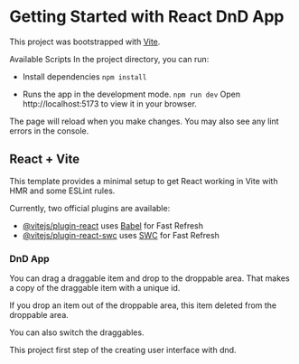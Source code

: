 # Getting Started with React DnD App

This project was bootstrapped with <a href="https://github.com/vitejs/vite">Vite</a>.

Available Scripts
In the project directory, you can run:

- Install dependencies
  `npm install`

- Runs the app in the development mode.
  `npm run dev`
  Open http://localhost:5173 to view it in your browser.

The page will reload when you make changes.
You may also see any lint errors in the console.

## React + Vite

This template provides a minimal setup to get React working in Vite with HMR and some ESLint rules.

Currently, two official plugins are available:

- [@vitejs/plugin-react](https://github.com/vitejs/vite-plugin-react/blob/main/packages/plugin-react/README.md) uses [Babel](https://babeljs.io/) for Fast Refresh
- [@vitejs/plugin-react-swc](https://github.com/vitejs/vite-plugin-react-swc) uses [SWC](https://swc.rs/) for Fast Refresh

### DnD App

You can drag a draggable item and drop to the droppable area. That makes a copy of the draggable item with a unique id.

If you drop an item out of the droppable area, this item deleted from the droppable area.

You can also switch the draggables.

This project first step of the creating user interface with dnd.
